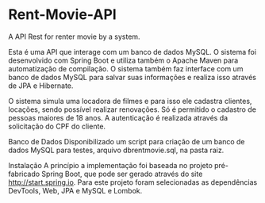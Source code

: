 # Rent-Movie-API
A API Rest for renter movie by a system.

Esta é uma API que interage com um banco de dados MySQL. O sistema foi desenvolvido com Spring Boot e utiliza também o Apache Maven para automatização de compilação. O sistema também faz interface com um banco de dados MySQL para salvar suas informações e realiza isso através de JPA e Hibernate.

O sistema simula uma locadora de filmes e para isso ele cadastra clientes, locações, sendo possível realizar renovações. Só é permitido o cadastro de pessoas maiores de 18 anos. 
A autenticação é realizada através da solicitação do CPF do cliente.

Banco de Dados
Disponibilizado um script para criação de um banco de dados MySQL para testes, arquivo dbrentmovie.sql, na pasta raiz.

Instalação
A princípio a implementação foi baseada no projeto pré-fabricado Spring Boot, que pode ser gerado através do site http://start.spring.io. Para este projeto foram selecionadas as dependências DevTools, Web, JPA e MySQL e Lombok.
